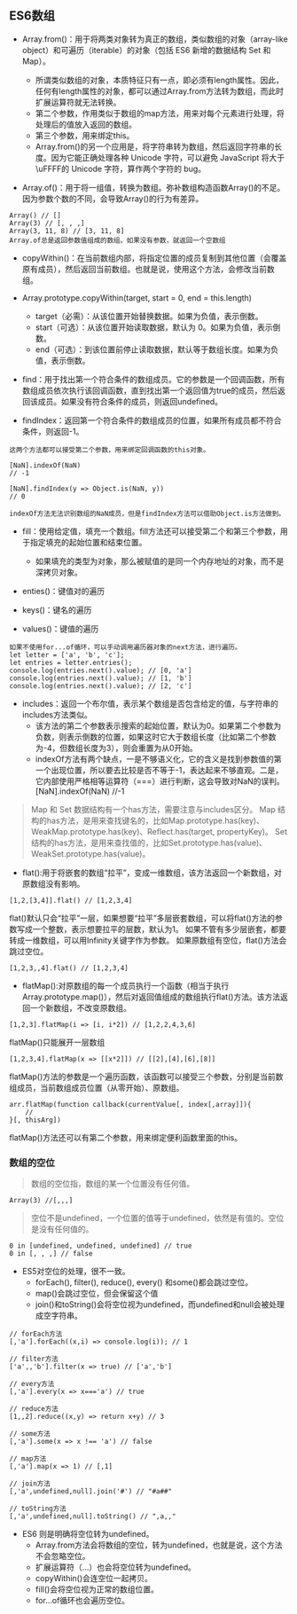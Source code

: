 ## ES6数组
- Array.from()：用于将两类对象转为真正的数组，类似数组的对象（array-like object）和可遍历（iterable）的对象（包括 ES6 新增的数据结构 Set 和 Map）。

    - 所谓类似数组的对象，本质特征只有一点，即必须有length属性。因此，任何有length属性的对象，都可以通过Array.from方法转为数组，而此时扩展运算符就无法转换。
    - 第二个参数，作用类似于数组的map方法，用来对每个元素进行处理，将处理后的值放入返回的数组。
    - 第三个参数，用来绑定this。
    - Array.from()的另一个应用是，将字符串转为数组，然后返回字符串的长度。因为它能正确处理各种 Unicode 字符，可以避免 JavaScript 将大于\uFFFF的 Unicode 字符，算作两个字符的 bug。

- Array.of()：用于将一组值，转换为数组。弥补数组构造函数Array()的不足。因为参数个数的不同，会导致Array()的行为有差异。

```
Array() // []
Array(3) // [, , ,]
Array(3, 11, 8) // [3, 11, 8]
Array.of总是返回参数值组成的数组。如果没有参数，就返回一个空数组
```

- copyWithin()：在当前数组内部，将指定位置的成员复制到其他位置（会覆盖原有成员），然后返回当前数组。也就是说，使用这个方法，会修改当前数组。

- Array.prototype.copyWithin(target, start = 0, end = this.length)
    - target（必需）：从该位置开始替换数据。如果为负值，表示倒数。
    - start（可选）：从该位置开始读取数据，默认为 0。如果为负值，表示倒数。
    - end（可选）：到该位置前停止读取数据，默认等于数组长度。如果为负值，表示倒数。


- find：用于找出第一个符合条件的数组成员。它的参数是一个回调函数，所有数组成员依次执行该回调函数，直到找出第一个返回值为true的成员，然后返回该成员。如果没有符合条件的成员，则返回undefined。
- findIndex：返回第一个符合条件的数组成员的位置，如果所有成员都不符合条件，则返回-1。

```
这两个方法都可以接受第二个参数，用来绑定回调函数的this对象。

[NaN].indexOf(NaN)
// -1

[NaN].findIndex(y => Object.is(NaN, y))
// 0

indexOf方法无法识别数组的NaN成员，但是findIndex方法可以借助Object.is方法做到。
```

- fill：使用给定值，填充一个数组。fill方法还可以接受第二个和第三个参数，用于指定填充的起始位置和结束位置。

    - 如果填充的类型为对象，那么被赋值的是同一个内存地址的对象，而不是深拷贝对象。

- enties()：键值对的遍历
- keys()：键名的遍历
- values()：键值的遍历
```
如果不使用for...of循环，可以手动调用遍历器对象的next方法，进行遍历。
let letter = ['a', 'b', 'c'];
let entries = letter.entries();
console.log(entries.next().value); // [0, 'a']
console.log(entries.next().value); // [1, 'b']
console.log(entries.next().value); // [2, 'c']
```

- includes：返回一个布尔值，表示某个数组是否包含给定的值，与字符串的includes方法类似。
    - 该方法的第二个参数表示搜索的起始位置，默认为0。如果第二个参数为负数，则表示倒数的位置，如果这时它大于数组长度（比如第二个参数为-4，但数组长度为3），则会重置为从0开始。
    - indexOf方法有两个缺点，一是不够语义化，它的含义是找到参数值的第一个出现位置，所以要去比较是否不等于-1，表达起来不够直观。二是，它内部使用严格相等运算符（===）进行判断，这会导致对NaN的误判。[NaN].indexOf(NaN) //-1

> Map 和 Set 数据结构有一个has方法，需要注意与includes区分。
> Map 结构的has方法，是用来查找键名的，比如Map.prototype.has(key)、WeakMap.prototype.has(key)、Reflect.has(target, propertyKey)。
> Set 结构的has方法，是用来查找值的，比如Set.prototype.has(value)、WeakSet.prototype.has(value)。

- flat():用于将嵌套的数组“拉平”，变成一维数组，该方法返回一个新数组，对原数组没有影响。
```
[1,2,[3,4]].flat() // [1,2,3,4]
```
flat()默认只会“拉平”一层，如果想要“拉平”多层嵌套数组，可以将flat()方法的参数写成一个整数，表示想要拉平的层数，默认为1。
如果不管有多少层嵌套，都要转成一维数组，可以用Infinity关键字作为参数。
如果原数组有空位，flat()方法会跳过空位。
```
[1,2,3,,4].flat() // [1,2,3,4]
```
- flatMap():对原数组的每一个成员执行一个函数（相当于执行Array.prototype.map()），然后对返回值组成的数组执行flat()方法。该方法返回一个新数组，不改变原数组。
```
[1,2,3].flatMap(i => [i, i*2]) // [1,2,2,4,3,6]
```
flatMap()只能展开一层数组
```
[1,2,3,4].flatMap(x => [[x*2]]) // [[2],[4],[6],[8]]
```
flatMap()方法的参数是一个遍历函数，该函数可以接受三个参数，分别是当前数组成员，当前数组成员位置（从零开始）、原数组。
```
arr.flatMap(function callback(currentValue[, index[,array]]){
    //
}[, thisArg])
```
flatMap()方法还可以有第二个参数，用来绑定便利函数里面的this。

### 数组的空位
> 数组的空位指，数组的某一个位置没有任何值。
```
Array(3) //[,,,]
```

> 空位不是undefined，一个位置的值等于undefined，依然是有值的。空位是没有任何值的。
```
0 in [undefined, undefined, undefined] // true
0 in [, , ,] // false
```

- ES5对空位的处理，很不一致。
    - forEach(), filter(), reduce(), every() 和some()都会跳过空位。
    - map()会跳过空位，但会保留这个值
    - join()和toString()会将空位视为undefined，而undefined和null会被处理成空字符串。
```
// forEach方法
[,'a'].forEach((x,i) => console.log(i)); // 1

// filter方法
['a',,'b'].filter(x => true) // ['a','b']

// every方法
[,'a'].every(x => x==='a') // true

// reduce方法
[1,,2].reduce((x,y) => return x+y) // 3

// some方法
[,'a'].some(x => x !== 'a') // false

// map方法
[,'a'].map(x => 1) // [,1]

// join方法
[,'a',undefined,null].join('#') // "#a##"

// toString方法
[,'a',undefined,null].toString() // ",a,,"
```

- ES6 则是明确将空位转为undefined。
    - Array.from方法会将数组的空位，转为undefined，也就是说，这个方法不会忽略空位。
    - 扩展运算符（...）也会将空位转为undefined。
    - copyWithin()会连空位一起拷贝。
    - fill()会将空位视为正常的数组位置。
    - for...of循环也会遍历空位。
